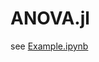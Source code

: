 # ANOVA.jl

see [Example.ipynb](https://github.com/ZaneMuir/ANOVA.jl/blob/master/src/Examples.ipynb)
